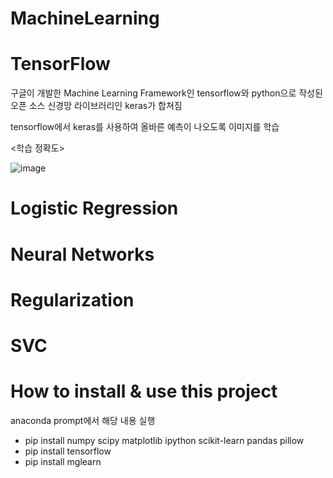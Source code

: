 # MachineLearning

# TensorFlow
구글이 개발한 Machine Learning Framework인 tensorflow와 python으로 작성된 오픈 소스 신경망 라이브러리인 keras가 합쳐짐

tensorflow에서 keras를 사용하여 올바른 예측이 나오도록 이미지를 학습

<학습 정확도>

![image](https://user-images.githubusercontent.com/57094856/135087659-0f3872b8-1eea-4675-a18d-fc0d701f5ee7.png)

# Logistic Regression

# Neural Networks

# Regularization

# SVC

# How to install & use this project
anaconda prompt에서 해당 내용 실행

- pip install numpy scipy matplotlib ipython scikit-learn pandas pillow
- pip install tensorflow
- pip install mglearn
